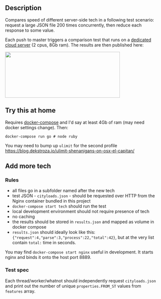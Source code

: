 ## Description

Compares speed of different server-side tech in a following test scenario: request a large JSON file 200 times concurrently, then reduce each response to some value.

Each push to master triggers a comparison test that runs on a [dedicated cloud server](https://www.vultr.com/pricing/dedicatedcloud/) (2 cpus, 8Gb ram). The results are then published here:

<a href="https://travis-ci.org/artemave/hyper-procrastination" target="_blank"><img src="https://s3.amazonaws.com/hyper-procrastination/results.svg" height="150" width="375" ></a>

## Try this at home

Requires [docker-compose](https://docs.docker.com/compose/) and I'd say at least 4Gb of ram (may need docker settings change). Then:

```
docker-compose run go # node ruby
```

You may need to bump up `ulimit` for the second profile https://blog.dekstroza.io/ulimit-shenanigans-on-osx-el-capitan/

## Add more tech

### Rules

- all files go in a subfolder named after the new tech
- test JSON - `cityloads.json` - should be requested over HTTP from the Nginx container bundled in this project
- `docker-compose start tech` should run the test
- local development environment should not require presence of tech 
- no caching
- the results should be stored in `results.json` and mapped as volume in docker compose
- `results.json` should ideally look like this: `{"request":4,"parse":3,"process":22,"total":42}`, but at the very list contain `total:` time in seconds.

You may find `docker-compose start nginx` useful in development. It starts nginx and binds it onto the host port 8889. 

### Test spec

Each thread/worker/whatnot should independently request `cityloads.json` and print out the number of unique `properties.FROM_ST` values from `features` array.
